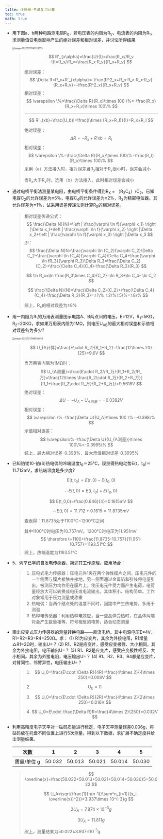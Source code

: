 ```yaml
---
title: 传感器-考试复习计算
toc: true
math: true
---
```


- 用下图a、b两种电路测电阻R<sub>X</sub>，若电压表的内阻为R<sub>V</sub>，电流表的内阻为R<sub>1</sub>，求测量值受电表影响产生的绝对误差和相对误差，并讨论所得结果

  <img src="http://222.65.137.121:9702/images/2020/12/16/20201217090326.png" alt="image-20201217090326105" style="zoom:50%;" />

  > $$
  > R'_{x\alpha}=\frac{U}{I}=\frac{R_x//R_v ·I}I=R_x//R_v=\frac{R_x·R_v}{R_x+R_v}
  > $$
  >
  > 绝对误差：
  > $$
  > \Delta R=R_x+R'_{x\alpha}=-\frac{R^2_x+R_x·R_v-R_x·R_v}{R_x+R_v}=-\frac{R^2_x}{R_x+R_v}
  > $$
  > 相对误差：
  > $$
  > \varepsilon \%=\frac{\Delta R}{R_x}\times 100 \%=-\frac{R_x}{R_x+R_v}\times 100\%
  > $$
  >
  > ---
  >
  > $$
  > R'_{xb}=\frac{U_b}I=\frac{I\times (R_x+R_I)}{I}=R_x+R_I
  > $$
  >
  > 绝对误差：
  > $$
  > \Delta R=-R_x+R'{xb}=R_I
  > $$
  > 相对误差：
  > $$
  > \varepsilon \%=\frac{\Delta R}{R_x}\times 100\%=\frac{R_I}{R_x}\times 100\%
  > $$
  > 采用（a）方法接入时，相对误差当R<sub>x</sub>相对于R<sub>v</sub>很小时，误差会减小
  >
  > 当R<sub>x</sub>大于R<sub>v</sub>时，选用（b）方法接入，此时相对误差会减小

- 通过电桥平衡法测量某电阻，由电桥平衡条件得到R<sub>X</sub> = （R<sub>3</sub>C<sub>4</sub>）/C<sub>2</sub>，已知电容C<sub>2</sub>的允许误差为±5%，电容C<sub>4</sub>的允许误差为±2%，R<sub>3</sub>为精密电位器，其允许误差为±1%，试采用误差传递法则计算R<sub>X</sub>的相对误差。

  > 相对误差传递公式：
  > $$
  > \frac{\Delta N}{N}=\left | \frac{\varphi \ln f}{\varphi x_1} \right |\Delta x_1+\left | \frac{\varphi \ln f}{\varphi x_2} \right |\Delta x_2+\left | \frac{\varphi \ln f}{\varphi x_3} \right |\Delta x_3
  > $$
  > 即：
  > $$
  > \frac{\Delta N}N=\frac{\varphi \ln fC_2}{\varphi C_2}\Delta C_2+\frac{\varphi \ln fC_4}{\varphi C_4}\Delta C_4+\frac{\varphi \ln fR_3}{\varphi R_3}\Delta R_3=\frac{\Delta C_2}{C_2}+\frac{\Delta C_4}{C_4}-\frac{\Delta R_3}{R_3}
  > $$
  >
  > $$
  > \ln R_x=\ln \frac{R_3\times C_4}{C_2}=\ln R_3+\ln C_4- \ln C_2
  > $$
  >
  > $$
  > \frac{\Delta N}{N}=\frac{\Delta C_2}{C_2}+\frac{\Delta C_4}{C_4}-\frac{\Delta R_3}{R_3}=±1\% ±2\%±5\%=±8\%
  > $$
  >
  > 综上，R<sub>x</sub>的相对误差为±8%

- 用一内阻为R<sub>1</sub>的万用表测量图示电路A、B两点间的电压，E=12V，R<sub>1</sub>=5KΩ，R<sub>2</sub>=20KΩ，求如果万用表内阻为1MΩ，则电压U<sub>AB</sub>的最大相对误差和示值相对误差各为多少?

  <img src="http://222.65.137.121:9702/images/2020/12/16/20201217094556.png" alt="image-20201217094556452" style="zoom:50%;" />

  > $$
  > U_{A计算}=\frac{E\cdot R_2}{R_1+R_2}=\frac{12\times 20}{25}=9.6V
  > $$
  >
  > 当万用表内阻为1MΩ时：
  > $$
  > U_{A测量}=\frac{E\cdot R_2//R_万}{R_1+R_2//R_万}=\frac{12\times \frac{R_2\cdot R_万}{R_2+R_万}}{R_1+\frac{R_2\cdot R_万}{R_2+R_万}}=9.5618V
  > $$
  > 绝对误差：
  > $$
  > \Delta U=-U_A-U_{A测量}=-0.0382V
  > $$
  > 相对误差：
  > $$
  > \varepsilon \%=\frac{\Delta U}{U_A}\times 100 \%=-0.398\%
  > $$
  > 示值相对误差：
  > $$
  > \varepsilon\%=\frac{\Delta U}{U_{A测量}}\times 100\%=-0.3995\%
  > $$
  > 综上，最大相对误差-0.398%，最大示值相对误差-0.3995%

- 已知铂铑10-铂(S)热电偶的冷端温度t<sub>0</sub>＝25℃，现测得热电动势E(t，t<sub>0</sub>)＝11.712mV，求热端温度是多少度?

  > $$
  > E(t,t_0)=E(t,0)-E(t_0,0)
  > $$
  >
  > $$
  > \therefore E(t,0)=E(t,t_0)+E(t_0,0)
  > $$
  >
  > $$
  > E(t_0,0)=\frac{0.646}{4}=0.1615mV
  > $$
  >
  > $$
  > \therefore E(t,0)=11.712+0.1615=11.8735mV
  > $$
  >
  > 查表得：11.8735处于1100℃\~1200℃之间
  >
  > 其中1100℃时电压为10.757mV，1200℃时电压为11.951mV
  > $$
  > \therefore t=1100+\frac{11.8735-10.757}{11.951-10.757}=1193.51℃
  > $$
  > 综上，热端温度为1193.51℃

- 5、列举已学的自发电传感器，简述其工作原理，应用场合：

  > 1. 压电式电力传感器：压电元件1夹在两个弹性膜片之间，压电元件的一个侧面与膜片接触并接地，另一侧面通过金属箔和引线将电量引出，被测压力均作用在膜片上，使压电元件受力而产生电荷，电荷量经放大可以转换成电压或电流输出。其体积小、结构简单。工作对象常用于压力测量或称重
  > 2. 热电偶：当两个结点处的温度不同时，回路中产生热电势，多用于测温
  > 3. 热释电传感器：利用热释电效应，当一些晶体受热时，在晶体两端将会产生数量相等、符号相反的电势，适合动态测量

- 画出应变式压力传感器的测量转换电路——直流电桥。其中电源电压E=4V，R1=R2=R3=R4=250Ω。求：
  (1) R1为应变片，其余为外接电阻，R1增量△R1=2Ω时，输出U=？
  (2) R1、R2是应变片，感受应变极性、大小相同。其余为外接电阻，电压输出U=？
  (3) R1、R2是应变片，感受应变极性相反、大小相同。其余为外接电阻，电压输出U=？
  (4) R1、R2、R3、R4都是应变片，对臂同性、邻臂异性，电压输出U=？

  > 1. $$
  >    U_0=\frac{E\cdot \Delta R}{4R}=\frac{4\times 2}{4\times 250}=0.008V
  >    $$
  >
  > 2. $$
  >    U_0=0
  >    $$
  >
  >
  > 3. $$
  >    U_0=\frac{E\cdot \Delta R}{2R}=\frac{4\times 2}{2\times 250}=0.016V
  >    $$
  >
  > 4. $$
  >    U_0=E\cdot \frac{\Delta R}R=\frac{4\times 2}{250}=0.032V
  >    $$
  >
  
- 利用高精度电子天平对一砝码质量进行标定，电子天平测量误差0.006g，将砝码放在托盘不同位置上进行5次测量，得到以下数据，求扩展不确定度并给出测量结果。

  | 次数        | 1      | 2      | 3      | 4      | 5      |
  | ----------- | ------ | ------ | ------ | ------ | ------ |
  | 质量/单位 g | 50.032 | 50.013 | 50.021 | 50.014 | 50.030 |

  > $$
  > \overline{x}=\frac{50.032+50.013+50.021+50.014+50.030}5=50.022
  > $$
  >
  > $$
  > U_A=\sqrt{\frac{1}{n(n-1)}\sum^n_{i=1}{(x_i-\overline{x})^2}}=3.937\times 10^{-3}g
  > $$
  >
  > $$
  > 2U_A=7.874\times 10^{-3}g
  > $$
  >
  > $$
  > 3U_A=11.811g
  > $$
  >
  > 综上，测量结果为50.022±3.937×10<sup>-3</sup>g



